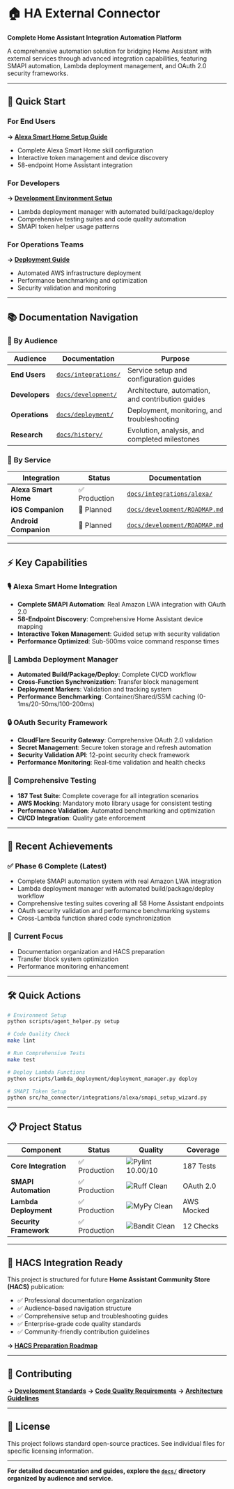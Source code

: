 # 🏠 HA External Connector

**Complete Home Assistant Integration Automation Platform**

A comprehensive automation solution for bridging Home Assistant with external services through advanced integration capabilities, featuring SMAPI automation, Lambda deployment management, and OAuth 2.0 security frameworks.

---

## 🚀 Quick Start

### For End Users
**→ [Alexa Smart Home Setup Guide](docs/integrations/alexa/USER_GUIDE.md)**
- Complete Alexa Smart Home skill configuration
- Interactive token management and device discovery
- 58-endpoint Home Assistant integration

### For Developers  
**→ [Development Environment Setup](docs/development/AUTOMATION_SETUP.md)**
- Lambda deployment manager with automated build/package/deploy
- Comprehensive testing suites and code quality automation
- SMAPI token helper usage patterns

### For Operations Teams
**→ [Deployment Guide](docs/deployment/DEPLOYMENT_QUICK_REFERENCE.md)**
- Automated AWS infrastructure deployment
- Performance benchmarking and optimization
- Security validation and monitoring

---

## 📚 Documentation Navigation

### 🎯 **By Audience**

| Audience | Documentation | Purpose |
|----------|---------------|---------|
| **End Users** | [`docs/integrations/`](docs/integrations/) | Service setup and configuration guides |
| **Developers** | [`docs/development/`](docs/development/) | Architecture, automation, and contribution guides |
| **Operations** | [`docs/deployment/`](docs/deployment/) | Deployment, monitoring, and troubleshooting |
| **Research** | [`docs/history/`](docs/history/) | Evolution, analysis, and completed milestones |

### 🔧 **By Service**

| Integration | Status | Documentation |
|-------------|--------|---------------|
| **Alexa Smart Home** | ✅ Production | [`docs/integrations/alexa/`](docs/integrations/alexa/) |
| **iOS Companion** | 🔄 Planned | [`docs/development/ROADMAP.md`](docs/development/ROADMAP.md) |
| **Android Companion** | 🔄 Planned | [`docs/development/ROADMAP.md`](docs/development/ROADMAP.md) |

---

## ⚡ Key Capabilities

### 🎙️ **Alexa Smart Home Integration**
- **Complete SMAPI Automation**: Real Amazon LWA integration with OAuth 2.0
- **58-Endpoint Discovery**: Comprehensive Home Assistant device mapping  
- **Interactive Token Management**: Guided setup with security validation
- **Performance Optimized**: Sub-500ms voice command response times

### 🚀 **Lambda Deployment Manager**
- **Automated Build/Package/Deploy**: Complete CI/CD workflow
- **Cross-Function Synchronization**: Transfer block management
- **Deployment Markers**: Validation and tracking system
- **Performance Benchmarking**: Container/Shared/SSM caching (0-1ms/20-50ms/100-200ms)

### 🔒 **OAuth Security Framework**
- **CloudFlare Security Gateway**: Comprehensive OAuth 2.0 validation
- **Secret Management**: Secure token storage and refresh automation
- **Security Validation API**: 12-point security check framework
- **Performance Monitoring**: Real-time validation and health checks

### 🧪 **Comprehensive Testing**
- **187 Test Suite**: Complete coverage for all integration scenarios
- **AWS Mocking**: Mandatory moto library usage for consistent testing
- **Performance Validation**: Automated benchmarking and optimization
- **CI/CD Integration**: Quality gate enforcement

---

## 🎯 Recent Achievements

### ✅ **Phase 6 Complete** (Latest)
- Complete SMAPI automation system with real Amazon LWA integration
- Lambda deployment manager with automated build/package/deploy workflow
- Comprehensive testing suites covering all 58 Home Assistant endpoints
- OAuth security validation and performance benchmarking systems
- Cross-Lambda function shared code synchronization

### 🔄 **Current Focus**
- Documentation organization and HACS preparation
- Transfer block system optimization
- Performance monitoring enhancement

---

## 🛠️ Quick Actions

```bash
# Environment Setup
python scripts/agent_helper.py setup

# Code Quality Check  
make lint

# Run Comprehensive Tests
make test

# Deploy Lambda Functions
python scripts/lambda_deployment/deployment_manager.py deploy

# SMAPI Token Setup
python src/ha_connector/integrations/alexa/smapi_setup_wizard.py
```

---

## 📋 Project Status

| Component | Status | Quality | Coverage |
|-----------|--------|---------|----------|
| **Core Integration** | ✅ Production | ![Pylint 10.00/10](https://img.shields.io/badge/Pylint-10.00%2F10-brightgreen) | 187 Tests |
| **SMAPI Automation** | ✅ Production | ![Ruff Clean](https://img.shields.io/badge/Ruff-Clean-brightgreen) | OAuth 2.0 |
| **Lambda Deployment** | ✅ Production | ![MyPy Clean](https://img.shields.io/badge/MyPy-Clean-brightgreen) | AWS Mocked |
| **Security Framework** | ✅ Production | ![Bandit Clean](https://img.shields.io/badge/Bandit-Clean-brightgreen) | 12 Checks |

---

## 🌟 HACS Integration Ready

This project is structured for future **Home Assistant Community Store (HACS)** publication:

- ✅ Professional documentation organization
- ✅ Audience-based navigation structure  
- ✅ Comprehensive setup and troubleshooting guides
- ✅ Enterprise-grade code quality standards
- ✅ Community-friendly contribution guidelines

**→ [HACS Preparation Roadmap](docs/development/ROADMAP.md#hacs-integration-detailed-implementation-plan)**

---

## 🤝 Contributing

**→ [Development Standards](docs/development/UTILS_ARCHITECTURE_STANDARDS.md)**
**→ [Code Quality Requirements](docs/development/CODE_QUALITY_SUITE.md)**
**→ [Architecture Guidelines](docs/development/ROADMAP.md)**

---

## 📄 License

This project follows standard open-source practices. See individual files for specific licensing information.

---

**For detailed documentation and guides, explore the [`docs/`](docs/) directory organized by audience and service.**